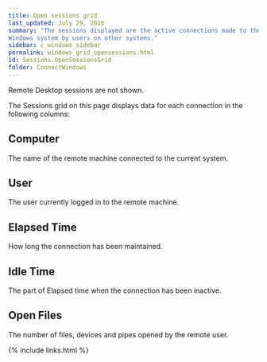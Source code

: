 ```yaml
---
title: Open sessions grid
last_updated: July 29, 2016
summary: "The sessions displayed are the active connections made to the current
Windows system by users on other systems."
sidebar: c_windows_sidebar
permalink: windows_grid_opensessions.html
id: Sessions.OpenSessionsGrid
folder: ConnectWindows
---
```



<note type="note">Remote Desktop sessions are not shown.</note>

The Sessions grid on this page displays data for each connection in the following columns:


## Computer

The name of the remote machine connected to the current system.

## User

The user currently logged in to the remote machine.

## Elapsed Time

How long the connection has been maintained.

## Idle Time

The part of Elapsed time when the connection has been inactive.

## Open Files

The number of files, devices and pipes opened by the remote user.


{% include links.html %}
